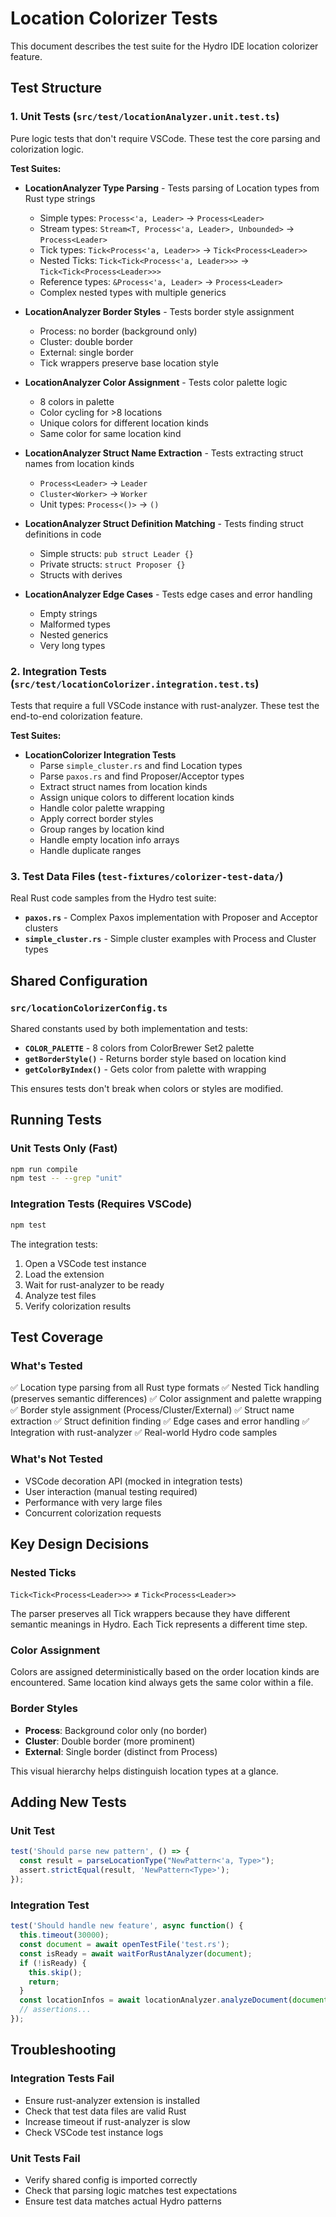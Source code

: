 # Location Colorizer Tests

This document describes the test suite for the Hydro IDE location colorizer feature.

## Test Structure

### 1. Unit Tests (`src/test/locationAnalyzer.unit.test.ts`)

Pure logic tests that don't require VSCode. These test the core parsing and colorization logic.

**Test Suites:**

- **LocationAnalyzer Type Parsing** - Tests parsing of Location types from Rust type strings
  - Simple types: `Process<'a, Leader>` → `Process<Leader>`
  - Stream types: `Stream<T, Process<'a, Leader>, Unbounded>` → `Process<Leader>`
  - Tick types: `Tick<Process<'a, Leader>>` → `Tick<Process<Leader>>`
  - Nested Ticks: `Tick<Tick<Process<'a, Leader>>>` → `Tick<Tick<Process<Leader>>>`
  - Reference types: `&Process<'a, Leader>` → `Process<Leader>`
  - Complex nested types with multiple generics

- **LocationAnalyzer Border Styles** - Tests border style assignment
  - Process: no border (background only)
  - Cluster: double border
  - External: single border
  - Tick wrappers preserve base location style

- **LocationAnalyzer Color Assignment** - Tests color palette logic
  - 8 colors in palette
  - Color cycling for >8 locations
  - Unique colors for different location kinds
  - Same color for same location kind

- **LocationAnalyzer Struct Name Extraction** - Tests extracting struct names from location kinds
  - `Process<Leader>` → `Leader`
  - `Cluster<Worker>` → `Worker`
  - Unit types: `Process<()>` → `()`

- **LocationAnalyzer Struct Definition Matching** - Tests finding struct definitions in code
  - Simple structs: `pub struct Leader {}`
  - Private structs: `struct Proposer {}`
  - Structs with derives

- **LocationAnalyzer Edge Cases** - Tests edge cases and error handling
  - Empty strings
  - Malformed types
  - Nested generics
  - Very long types

### 2. Integration Tests (`src/test/locationColorizer.integration.test.ts`)

Tests that require a full VSCode instance with rust-analyzer. These test the end-to-end colorization feature.

**Test Suites:**

- **LocationColorizer Integration Tests**
  - Parse `simple_cluster.rs` and find Location types
  - Parse `paxos.rs` and find Proposer/Acceptor types
  - Extract struct names from location kinds
  - Assign unique colors to different location kinds
  - Handle color palette wrapping
  - Apply correct border styles
  - Group ranges by location kind
  - Handle empty location info arrays
  - Handle duplicate ranges

### 3. Test Data Files (`test-fixtures/colorizer-test-data/`)

Real Rust code samples from the Hydro test suite:

- **`paxos.rs`** - Complex Paxos implementation with Proposer and Acceptor clusters
- **`simple_cluster.rs`** - Simple cluster examples with Process and Cluster types

## Shared Configuration

### `src/locationColorizerConfig.ts`

Shared constants used by both implementation and tests:

- **`COLOR_PALETTE`** - 8 colors from ColorBrewer Set2 palette
- **`getBorderStyle()`** - Returns border style based on location kind
- **`getColorByIndex()`** - Gets color from palette with wrapping

This ensures tests don't break when colors or styles are modified.

## Running Tests

### Unit Tests Only (Fast)
```bash
npm run compile
npm test -- --grep "unit"
```

### Integration Tests (Requires VSCode)
```bash
npm test
```

The integration tests:
1. Open a VSCode test instance
2. Load the extension
3. Wait for rust-analyzer to be ready
4. Analyze test files
5. Verify colorization results

## Test Coverage

### What's Tested

✅ Location type parsing from all Rust type formats
✅ Nested Tick handling (preserves semantic differences)
✅ Color assignment and palette wrapping
✅ Border style assignment (Process/Cluster/External)
✅ Struct name extraction
✅ Struct definition finding
✅ Edge cases and error handling
✅ Integration with rust-analyzer
✅ Real-world Hydro code samples

### What's Not Tested

- VSCode decoration API (mocked in integration tests)
- User interaction (manual testing required)
- Performance with very large files
- Concurrent colorization requests

## Key Design Decisions

### Nested Ticks

`Tick<Tick<Process<Leader>>>` ≠ `Tick<Process<Leader>>`

The parser preserves all Tick wrappers because they have different semantic meanings in Hydro. Each Tick represents a different time step.

### Color Assignment

Colors are assigned deterministically based on the order location kinds are encountered. Same location kind always gets the same color within a file.

### Border Styles

- **Process**: Background color only (no border)
- **Cluster**: Double border (more prominent)
- **External**: Single border (distinct from Process)

This visual hierarchy helps distinguish location types at a glance.

## Adding New Tests

### Unit Test
```typescript
test('Should parse new pattern', () => {
  const result = parseLocationType("NewPattern<'a, Type>");
  assert.strictEqual(result, 'NewPattern<Type>');
});
```

### Integration Test
```typescript
test('Should handle new feature', async function() {
  this.timeout(30000);
  const document = await openTestFile('test.rs');
  const isReady = await waitForRustAnalyzer(document);
  if (!isReady) {
    this.skip();
    return;
  }
  const locationInfos = await locationAnalyzer.analyzeDocument(document);
  // assertions...
});
```

## Troubleshooting

### Integration Tests Fail

- Ensure rust-analyzer extension is installed
- Check that test data files are valid Rust
- Increase timeout if rust-analyzer is slow
- Check VSCode test instance logs

### Unit Tests Fail

- Verify shared config is imported correctly
- Check that parsing logic matches test expectations
- Ensure test data matches actual Hydro patterns
